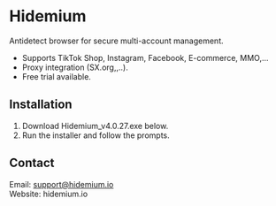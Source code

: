 # Hidemium
Antidetect browser for secure multi-account management.  
- Supports TikTok Shop, Instagram, Facebook, E-commerce, MMO,...  
- Proxy integration (SX.org,,..).  
- Free trial available.  

## Installation
1. Download Hidemium_v4.0.27.exe below.  
2. Run the installer and follow the prompts.  

## Contact
Email: support@hidemium.io  
Website: hidemium.io
